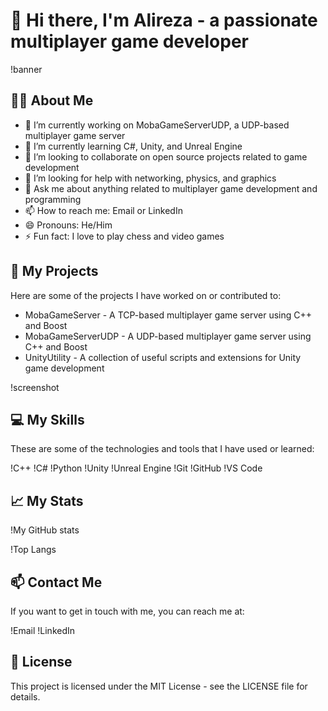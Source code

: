 # 👋 Hi there, I'm Alireza - a passionate multiplayer game developer

!banner

## 🙋‍♂️ About Me

- 🔭 I’m currently working on MobaGameServerUDP, a UDP-based multiplayer game server
- 🌱 I’m currently learning C#, Unity, and Unreal Engine
- 👯 I’m looking to collaborate on open source projects related to game development
- 🤔 I’m looking for help with networking, physics, and graphics
- 💬 Ask me about anything related to multiplayer game development and programming
- 📫 How to reach me: Email or LinkedIn
- 😄 Pronouns: He/Him
- ⚡ Fun fact: I love to play chess and video games

## 🚀 My Projects

Here are some of the projects I have worked on or contributed to:

- MobaGameServer - A TCP-based multiplayer game server using C++ and Boost
- MobaGameServerUDP - A UDP-based multiplayer game server using C++ and Boost
- UnityUtility - A collection of useful scripts and extensions for Unity game development

!screenshot

## 💻 My Skills

These are some of the technologies and tools that I have used or learned:

!C++
!C#
!Python
!Unity
!Unreal Engine
!Git
!GitHub
!VS Code

## 📈 My Stats

!My GitHub stats

!Top Langs

## 📫 Contact Me

If you want to get in touch with me, you can reach me at:

!Email
!LinkedIn

## 📝 License

This project is licensed under the MIT License - see the LICENSE file for details.
